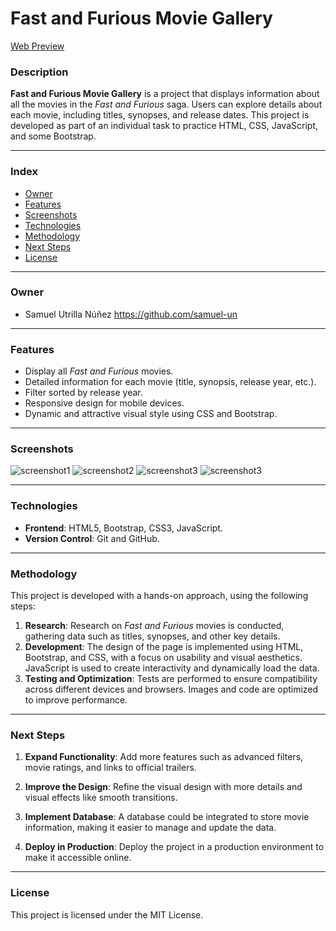 # Fast and Furious Movie Gallery

[Web Preview]()

### Description

**Fast and Furious Movie Gallery** is a project that displays information about all the movies in the _Fast and Furious_ saga. Users can explore details about each movie, including titles, synopses, and release dates. This project is developed as part of an individual task to practice HTML, CSS, JavaScript, and some Bootstrap.

---

### Index

-   [Owner](#owner)
-   [Features](#features)
-   [Screenshots](#screenshots)
-   [Technologies](#technologies)
-   [Methodology](#methodology)
-   [Next Steps](#next-steps)
-   [License](#license)

---

### Owner

-   Samuel Utrilla Núñez https://github.com/samuel-un

---

### Features

-   Display all _Fast and Furious_ movies.
-   Detailed information for each movie (title, synopsis, release year, etc.).
-   Filter sorted by release year.
-   Responsive design for mobile devices.
-   Dynamic and attractive visual style using CSS and Bootstrap.

---

### Screenshots

![screenshot1]()
![screenshot2]()
![screenshot3]()
![screenshot3]()

---

### Technologies

-   **Frontend**: HTML5, Bootstrap, CSS3, JavaScript.
-   **Version Control**: Git and GitHub.

---

### Methodology

This project is developed with a hands-on approach, using the following steps:

1. **Research**: Research on _Fast and Furious_ movies is conducted, gathering data such as titles, synopses, and other key details.
2. **Development**: The design of the page is implemented using HTML, Bootstrap, and CSS, with a focus on usability and visual aesthetics. JavaScript is used to create interactivity and dynamically load the data.
3. **Testing and Optimization**: Tests are performed to ensure compatibility across different devices and browsers. Images and code are optimized to improve performance.

---

### Next Steps

1. **Expand Functionality**: Add more features such as advanced filters, movie ratings, and links to official trailers.
2. **Improve the Design**: Refine the visual design with more details and visual effects like smooth transitions.

3. **Implement Database**: A database could be integrated to store movie information, making it easier to manage and update the data.

4. **Deploy in Production**: Deploy the project in a production environment to make it accessible online.

---

### License

This project is licensed under the MIT License.
